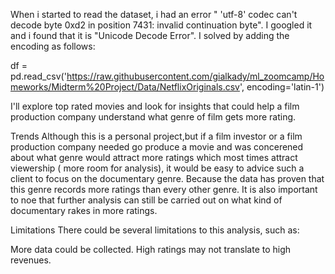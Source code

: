 
When i started to read the dataset, i had an error " 'utf-8' codec can't decode byte 0xd2 in position 7431: invalid continuation byte". I googled it and i found that it is "Unicode Decode Error". I solved by adding the encoding as follows:

df = pd.read_csv('https://raw.githubusercontent.com/gialkady/ml_zoomcamp/Homeworks/Midterm%20Project/Data/NetflixOriginals.csv', encoding='latin-1') 


I'll explore top rated movies and look for insights that could help a film production company understand what genre of film gets more rating.


Trends
Although this is a personal project,but if a film investor or a film production company needed go produce a movie and was concerened about what genre would attract more ratings which most times attract viewership ( more room for analysis), it would be easy to advice such a client to focus on the documentary genre. Because the data has proven that this genre records more ratings than every other genre. It is also important to noe that further analysis can still be carried out on what kind of documentary rakes in more ratings.

Limitations
There could be several limitations to this analysis, such as:

More data could be collected.
High ratings may not translate to high revenues.

